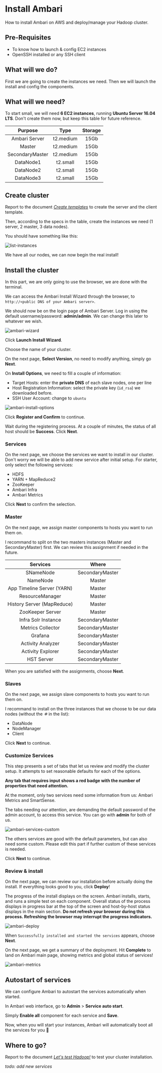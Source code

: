 # Install Ambari

How to install Ambari on AWS and deploy/manage your Hadoop cluster.

## Pre-Requisites

- To know how to launch & config EC2 instances
- OpenSSH installed or any SSH client

## What will we do?

First we are going to create the instances we need. Then we will launch the install and config the components.

## What will we need?

To start small, we will need **6 EC2 instances**, running **Ubuntu Server 16.04 LTS**. Don't create them now, but keep this table for future reference.

|     Purpose     |   Type    | Storage |
| :-------------: | :-------: | :-----: |
|  Ambari Server  | t2.medium |  15Gb   |
|     Master      | t2.medium |  15Gb   |
| SecondaryMaster | t2.medium |  15Gb   |
|    DataNode1    | t2.small  |  15Gb   |
|    DataNode2    | t2.small  |  15Gb   |
|    DataNode3    | t2.small  |  15Gb   |

## Create cluster

Report to the document [_Create templates_](./create_templates.md) to create the server and the client template.

Then, according to the specs in the table, create the instances we need (1 server, 2 master, 3 data nodes).

You should have something like this:

![list-instances](img/list-instances.png)

We have all our nodes, we can now begin the real install!

## Install the cluster

In this part, we are only going to use the browser, we are done with the terminal.

We can access the Ambari Install Wizard through the browser, to `http://<public DNS of your Ambari server>`.

We should now be on the login page of Ambari Server. Log in using the default username/password: **admin/admin**. We can change this later to whatever we wish.

![ambari-wizard](img/ambari-wizard.png)

Click **Launch Install Wizard**.

Choose the name of your cluster.

On the next page, **Select Version**, no need to modify anything, simply go **Next**.

On **Install Options**, we need to fill a couple of information:

- Target Hosts: enter the **private DNS** of each slave nodes, one per line
- Host Registration Information: select the private key (`id_rsa`) we downloaded before.
- SSH User Account: change to `ubuntu`

![ambari-install-options](img/ambari-install-options.png)

Click **Register and Confirm** to continue.

Wait during the registering process. At a couple of minutes, the status of all host should be **Success**. Click **Next**.

### Services

On the next page, we choose the services we want to install in our cluster. Don't worry we will be able to add new service after initial setup. For starter, only select the following services:

- HDFS
- YARN + MapReduce2
- ZooKeeper
- Ambari Infra
- Ambari Metrics

Click **Next** to confirm the selection.

### Master

On the next page, we assign master components to hosts you want to run them on.

I recommand to split on the two masters instances (Master and SecondaryMaster) first. We can review this assignment if needed in the future.

|          Services          |      Where      |
| :------------------------: | :-------------: |
|         SNameNode          | SecondaryMaster |
|          NameNode          |     Master      |
| App Timeline Server (YARN) |     Master      |
|      ResourceManager       |     Master      |
| History Server (MapReduce) |     Master      |
|      ZooKeeper Server      |     Master      |
|    Infra Solr Instance     | SecondaryMaster |
|     Metrics Collector      | SecondaryMaster |
|          Grafana           | SecondaryMaster |
|     Activity Analyzer      | SecondaryMaster |
|     Activity Explorer      | SecondaryMaster |
|         HST Server         | SecondaryMaster |

When you are satisfied with the assignments, choose **Next**.

### Slaves

On the next page, we assign slave components to hosts you want to run them on.

I recommand to install on the three instances that we choose to be our data nodes (without the *✵* in the list):

- DataNode
- NodeManager
- Client

Click **Next** to continue.

### Customize Services

This step presents a set of tabs that let us review and modify the cluster setup. It attempts to set reasonable defaults for each of the options.

**Any tab that requires input shows a red badge with the number of properties that need attention.**

At the moment, only two services need some information from us: Ambari Metrics and SmartSense.

The tabs needing our attention, are demanding the default password of the admin account, to access this service. You can go with **admin** for both of us.

![ambari-services-custom](img/ambari-services-custom.png)

The others services are good with the default parameters, but can also need some custom. Please edit this part if further custom of these services is needed.

Click **Next** to continue.

### Review & install

On the next page, we can review our installation before actually doing the install. If everything looks good to you, click **Deploy**!

The progress of the install displays on the screen. Ambari installs, starts, and runs a simple test on each component. Overall status of the process displays in progress bar at the top of the screen and host-by-host status displays in the main section. **Do not refresh your browser during this process. Refreshing the browser may interrupt the progress indicators.**

![ambari-deploy](img/ambari-deploy.png)

When `Successfully installed and started the services` appears, choose **Next**.

On the next page, we get a summary of the deployment. Hit **Complete** to land on Ambari main page, showing metrics and global status of services!

![ambari-metrics](img/ambari-metrics.png)

## Autostart of services

We can configure Ambari to autostart the services automatically when started.

In Ambari web interface, go to **Admin** > **Service auto start**.

Simply **Enable all** component for each service and **Save**.

Now, when you will start your instances, Ambari will automatically boot all the services for you :tada:

## Where to go?

Report to the document [_Let's test Hadoop!_](./hadoop_test.md) to test your cluster installation.

*todo: add new services*